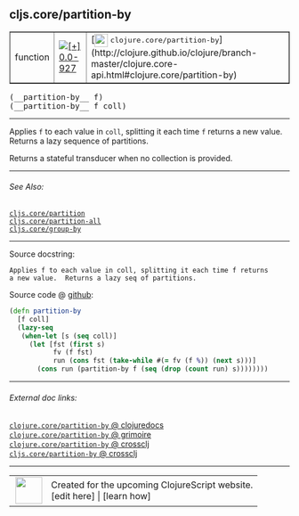 ## cljs.core/partition-by



 <table border="1">
<tr>
<td>function</td>
<td><a href="https://github.com/cljsinfo/cljs-api-docs/tree/0.0-927"><img valign="middle" alt="[+] 0.0-927" title="Added in 0.0-927" src="https://img.shields.io/badge/+-0.0--927-lightgrey.svg"></a> </td>
<td>
[<img height="24px" valign="middle" src="http://i.imgur.com/1GjPKvB.png"> <samp>clojure.core/partition-by</samp>](http://clojure.github.io/clojure/branch-master/clojure.core-api.html#clojure.core/partition-by)
</td>
</tr>
</table>


 <samp>
(__partition-by__ f)<br>
</samp>
 <samp>
(__partition-by__ f coll)<br>
</samp>

---

Applies `f` to each value in `coll`, splitting it each time `f` returns a new
value. Returns a lazy sequence of partitions.

Returns a stateful transducer when no collection is provided.

---


###### See Also:

[`cljs.core/partition`](cljs.core_partition.md)<br>
[`cljs.core/partition-all`](cljs.core_partition-all.md)<br>
[`cljs.core/group-by`](cljs.core_group-by.md)<br>

---


Source docstring:

```
Applies f to each value in coll, splitting it each time f returns
a new value.  Returns a lazy seq of partitions.
```


Source code @ [github](https://github.com/clojure/clojurescript/blob/r1934/src/cljs/cljs/core.cljs#L6438-L6447):

```clj
(defn partition-by
  [f coll]
  (lazy-seq
   (when-let [s (seq coll)]
     (let [fst (first s)
           fv (f fst)
           run (cons fst (take-while #(= fv (f %)) (next s)))]
       (cons run (partition-by f (seq (drop (count run) s))))))))
```

<!--
Repo - tag - source tree - lines:

 <pre>
clojurescript @ r1934
└── src
    └── cljs
        └── cljs
            └── <ins>[core.cljs:6438-6447](https://github.com/clojure/clojurescript/blob/r1934/src/cljs/cljs/core.cljs#L6438-L6447)</ins>
</pre>

-->

---



###### External doc links:

[`clojure.core/partition-by` @ clojuredocs](http://clojuredocs.org/clojure.core/partition-by)<br>
[`clojure.core/partition-by` @ grimoire](http://conj.io/store/v1/org.clojure/clojure/1.7.0-beta3/clj/clojure.core/partition-by/)<br>
[`clojure.core/partition-by` @ crossclj](http://crossclj.info/fun/clojure.core/partition-by.html)<br>
[`cljs.core/partition-by` @ crossclj](http://crossclj.info/fun/cljs.core.cljs/partition-by.html)<br>

---

 <table>
<tr><td>
<img valign="middle" align="right" width="48px" src="http://i.imgur.com/Hi20huC.png">
</td><td>
Created for the upcoming ClojureScript website.<br>
[edit here] | [learn how]
</td></tr></table>

[edit here]:https://github.com/cljsinfo/cljs-api-docs/blob/master/cljsdoc/cljs.core_partition-by.cljsdoc
[learn how]:https://github.com/cljsinfo/cljs-api-docs/wiki/cljsdoc-files

<!--

This information was too distracting to show to readers, but I'll leave it
commented here since it is helpful to:

- pretty-print the data used to generate this document
- and show how to retrieve that data



The API data for this symbol:

```clj
{:description "Applies `f` to each value in `coll`, splitting it each time `f` returns a new\nvalue. Returns a lazy sequence of partitions.\n\nReturns a stateful transducer when no collection is provided.",
 :ns "cljs.core",
 :name "partition-by",
 :signature ["[f]" "[f coll]"],
 :history [["+" "0.0-927"]],
 :type "function",
 :related ["cljs.core/partition"
           "cljs.core/partition-all"
           "cljs.core/group-by"],
 :full-name-encode "cljs.core_partition-by",
 :source {:code "(defn partition-by\n  [f coll]\n  (lazy-seq\n   (when-let [s (seq coll)]\n     (let [fst (first s)\n           fv (f fst)\n           run (cons fst (take-while #(= fv (f %)) (next s)))]\n       (cons run (partition-by f (seq (drop (count run) s))))))))",
          :title "Source code",
          :repo "clojurescript",
          :tag "r1934",
          :filename "src/cljs/cljs/core.cljs",
          :lines [6438 6447]},
 :full-name "cljs.core/partition-by",
 :clj-symbol "clojure.core/partition-by",
 :docstring "Applies f to each value in coll, splitting it each time f returns\na new value.  Returns a lazy seq of partitions."}

```

Retrieve the API data for this symbol:

```clj
;; from Clojure REPL
(require '[clojure.edn :as edn])
(-> (slurp "https://raw.githubusercontent.com/cljsinfo/cljs-api-docs/catalog/cljs-api.edn")
    (edn/read-string)
    (get-in [:symbols "cljs.core/partition-by"]))
```

-->
